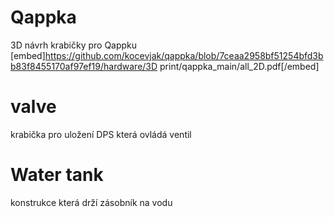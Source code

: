 # Qappka
3D návrh krabičky pro Qappku
<object data="qappka_main/all_2D.pdf" type="application/pdf" width="100%"> 
</object>
[embed]https://github.com/kocevjak/qappka/blob/7ceaa2958bf51254bfd3bb83f8455170af97ef19/hardware/3D print/qappka_main/all_2D.pdf[/embed]
# valve
krabička pro uložení DPS která ovládá ventil

# Water tank
konstrukce která drží zásobník na vodu
